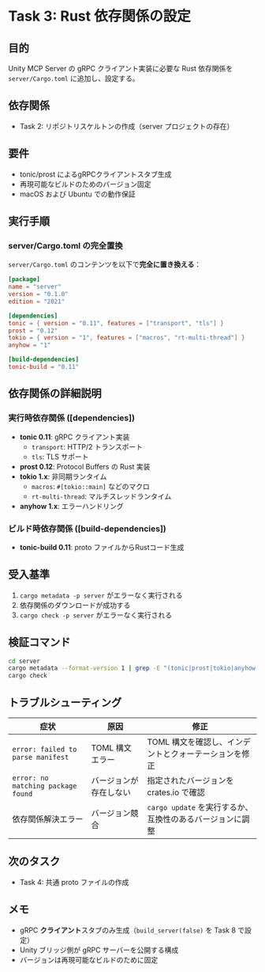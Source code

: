 # Task 3: Rust 依存関係の設定

## 目的
Unity MCP Server の gRPC クライアント実装に必要な Rust 依存関係を `server/Cargo.toml` に追加し、設定する。

## 依存関係
- Task 2: リポジトリスケルトンの作成（server プロジェクトの存在）

## 要件
- tonic/prost によるgRPCクライアントスタブ生成
- 再現可能なビルドのためのバージョン固定
- macOS および Ubuntu での動作保証

## 実行手順

### server/Cargo.toml の完全置換
`server/Cargo.toml` のコンテンツを以下で**完全に置き換える**：

```toml
[package]
name = "server"
version = "0.1.0"
edition = "2021"

[dependencies]
tonic = { version = "0.11", features = ["transport", "tls"] }
prost = "0.12"
tokio = { version = "1", features = ["macros", "rt-multi-thread"] }
anyhow = "1"

[build-dependencies]
tonic-build = "0.11"
```

## 依存関係の詳細説明

### 実行時依存関係 ([dependencies])
- **tonic 0.11**: gRPC クライアント実装
  - `transport`: HTTP/2 トランスポート
  - `tls`: TLS サポート
- **prost 0.12**: Protocol Buffers の Rust 実装
- **tokio 1.x**: 非同期ランタイム
  - `macros`: `#[tokio::main]` などのマクロ
  - `rt-multi-thread`: マルチスレッドランタイム
- **anyhow 1.x**: エラーハンドリング

### ビルド時依存関係 ([build-dependencies])
- **tonic-build 0.11**: proto ファイルからRustコード生成

## 受入基準
1. `cargo metadata -p server` がエラーなく実行される
2. 依存関係のダウンロードが成功する
3. `cargo check -p server` がエラーなく実行される

## 検証コマンド
```bash
cd server
cargo metadata --format-version 1 | grep -E "(tonic|prost|tokio|anyhow|tonic-build)"
cargo check
```

## トラブルシューティング
| 症状 | 原因 | 修正 |
|---|---|---|
| `error: failed to parse manifest` | TOML 構文エラー | TOML 構文を確認し、インデントとクォーテーションを修正 |
| `error: no matching package found` | バージョンが存在しない | 指定されたバージョンを crates.io で確認 |
| 依存関係解決エラー | バージョン競合 | `cargo update` を実行するか、互換性のあるバージョンに調整 |

## 次のタスク
- Task 4: 共通 proto ファイルの作成

## メモ
- gRPC **クライアント**スタブのみ生成（`build_server(false)` を Task 8 で設定）
- Unity ブリッジ側が gRPC サーバーを公開する構成
- バージョンは再現可能なビルドのために固定